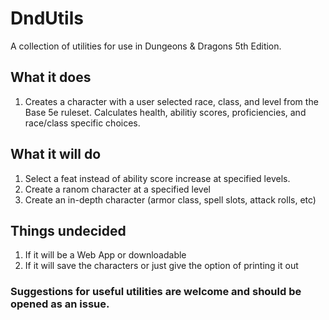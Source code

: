 # DndUtils
A collection of utilities for use in Dungeons & Dragons 5th Edition.
## What it does
1. Creates a character with a user selected race, class, and level from the Base 5e ruleset. Calculates health, abilitiy scores, proficiencies, and race/class specific choices.
## What it will do
1. Select a feat instead of ability score increase at specified levels.
2. Create a ranom character at a specified level
3. Create an in-depth character (armor class, spell slots, attack rolls, etc)
## Things undecided
1. If it will be a Web App or downloadable
2. If it will save the characters or just give the option of printing it out

### Suggestions for useful utilities are welcome and should be opened as an issue.
